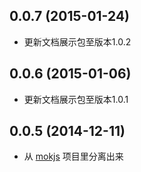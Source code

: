 ## 0.0.7 (2015-01-24)

  - 更新文档展示包至版本1.0.2

## 0.0.6 (2015-01-06)

  - 更新文档展示包至版本1.0.1

## 0.0.5 (2014-12-11)

  - 从 [mokjs](https://github.com/1144/mokjs) 项目里分离出来

